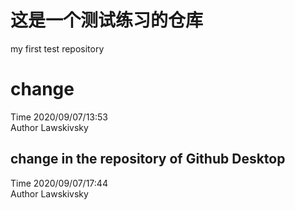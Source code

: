 # 这是一个测试练习的仓库
my first test  repository
# change
Time 2020/09/07/13:53   
Author Lawskivsky
## change in the repository of Github Desktop
Time 2020/09/07/17:44  
Author Lawskivsky
